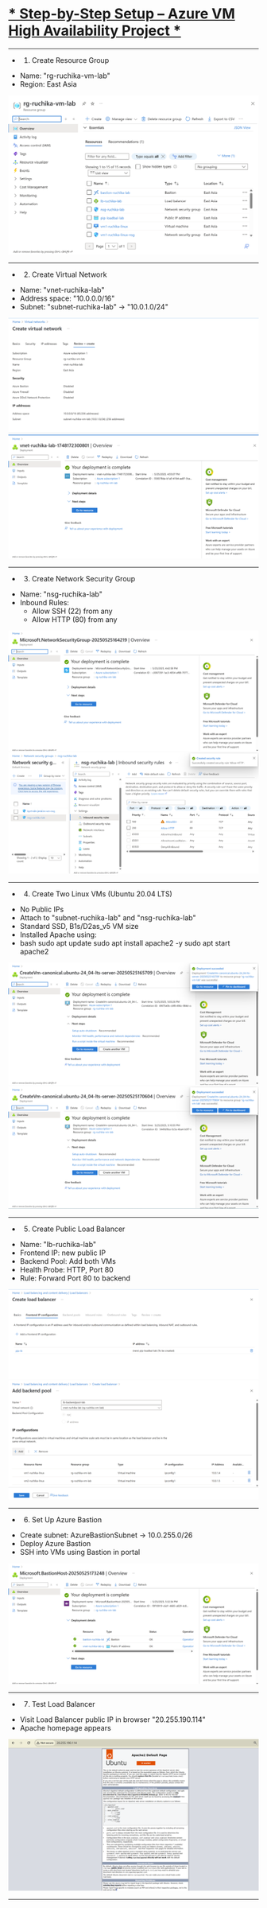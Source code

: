 <h1><u>* Step-by-Step Setup – Azure VM High Availability Project * </u></h1>

---

* 1. Create Resource Group
- Name: "rg-ruchika-vm-lab"
- Region: East Asia

![Resource Group Creation](./screenshots/resourcegroup.png)

---

* 2. Create Virtual Network
- Name: "vnet-ruchika-lab"
- Address space: "10.0.0.0/16"
- Subnet: "subnet-ruchika-lab" → "10.0.1.0/24"

![Virtual Network Creation](./screenshots/virtualnetwork.png)
![Virtual Network Creation](./screenshots/virtualnetwork-1.png)

---

* 3. Create Network Security Group
- Name: "nsg-ruchika-lab"
- Inbound Rules:
  - Allow SSH (22) from any
  - Allow HTTP (80) from any

![Network Security Group Creation](./screenshots/NSG.png)
![Network Security Group Creation](./screenshots/NSG-rules.png)

---

* 4. Create Two Linux VMs (Ubuntu 20.04 LTS)
- No Public IPs
- Attach to "subnet-ruchika-lab" and "nsg-ruchika-lab"
- Standard SSD, B1s/D2as_v5 VM size
- Installed Apache using:
- bash
sudo apt update
sudo apt install apache2 -y
sudo apt start apache2

![Virtual Machine 1 Creation](./screenshots/virtualmachine1.png)
![Virtual Machine 2 Creation](./screenshots/virtualmachine2.png)

---

* 5. Create Public Load Balancer
- Name: "lb-ruchika-lab"
- Frontend IP: new public IP
- Backend Pool: Add both VMs
- Health Probe: HTTP, Port 80
- Rule: Forward Port 80 to backend

![Public Load Balancer Creation](./screenshots/publicLB.png)
![Public Load Balancer Creation](./screenshots/backendpool-LB.png)

---

* 6. Set Up Azure Bastion
- Create subnet: AzureBastionSubnet → 10.0.255.0/26
- Deploy Azure Bastion
- SSH into VMs using Bastion in portal

![Bastion Host Creation](./screenshots/bastion.png)

---

* 7. Test Load Balancer
- Visit Load Balancer public IP in browser "20.255.190.114"
- Apache homepage appears

![Apache webpage](./screenshots/apachewebpage.png)

---
